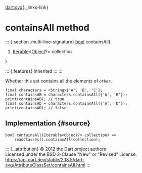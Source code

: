 [dart:svg](../../dart-svg/dart-svg-library){._links-link}

containsAll method
==================

::: {.section .multi-line-signature}
[bool](../../dart-core/bool-class) containsAll(

1.  [Iterable](../../dart-core/iterable-class)\<[Object](../../dart-core/object-class)?\>
    collection

)

::: {.features}
inherited
:::
:::

Whether this set contains all the elements of `other`.

``` {.language-dart data-language="dart"}
final characters = <String>{'A', 'B', 'C'};
final containsAB = characters.containsAll({'A', 'B'});
print(containsAB); // true
final containsAD = characters.containsAll({'A', 'D'});
print(containsAD); // false
```

Implementation {#source}
--------------

``` {.language-dart data-language="dart"}
bool containsAll(Iterable<Object?> collection) =>
    readClasses().containsAll(collection);
```

::: {._attribution}
© 2012 the Dart project authors\
Licensed under the BSD 3-Clause \"New\" or \"Revised\" License.\
<https://api.dart.dev/stable/2.18.5/dart-svg/AttributeClassSet/containsAll.html>
:::
